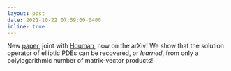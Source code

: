 ```yaml
---
layout: post
date: 2021-10-22 07:59:00-0400
inline: true
---
```


New [paper](https://arxiv.org/abs/2110.05351), joint with [Houman](http://users.cms.caltech.edu/~owhadi/index.htm), now on the arXiv! We show that the solution operator of elliptic PDEs can be recovered, or *learned*, from only a polylogarithmic number of matrix-vector products!